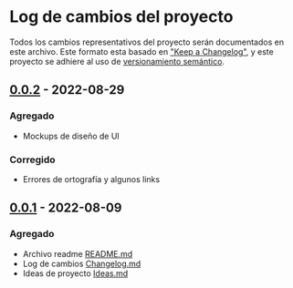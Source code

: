 # Log de cambios del proyecto

Todos los cambios representativos del proyecto serán documentados en este archivo. Este formato esta basado en ["Keep a Changelog"](https://keepachangelog.com/en/1.0.0/), y este proyecto se adhiere al uso de [versionamiento semántico](https://semver.org/spec/v2.0.0.html).


## [0.0.2](https://github.com/11161518702/Proyecto-2022-Electiva-1/tree/wjfatuan/v0.0.2) - 2022-08-29

### Agregado

- Mockups de diseño de UI

### Corregido

- Errores de ortografía y algunos links


## [0.0.1](../v0.0.1) - 2022-08-09

### Agregado

- Archivo readme  [README.md](../README.md)
- Log de cambios [Changelog.md](Changelog.md)
- Ideas de proyecto [Ideas.md](Ideas.md)
